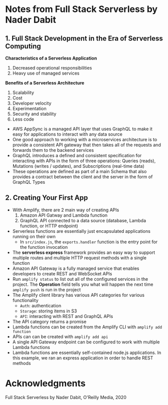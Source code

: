 # Notes from Full Stack Serverless by Nader Dabit

## 1. Full Stack Development in the Era of Serverless Computing

**Characteristics of a Serverless Application**

1. Decreased operational responsibilities
2. Heavy use of managed services

**Benefits of a Serverless Architecture**

1. Scalability
2. Cost
3. Developer velocity
4. Experimentation
5. Security and stability
6. Less code

- AWS AppSync is a managed API layer that uses GraphQL to make it easy for applications to interact with any data source
- One good approach to working with a microservices architecture is to provide a consistent API gateway that then takes all of the requests and forwards them to the backend services
- GraphQL introduces a defined and consistent specification for interacting with APIs in the form of three operations: Queries (reads), Mutations (writes / updates), and Subscriptions (real-time data)
- These operations are defined as part of a main Schema that also provides a contract between the client and the server in the form of GraphQL Types

## 2. Creating Your First App

- With Amplify, there are 2 main way of creating APIs
  1. Amazon API Gatway and Lambda function
  2. GraphQL API connected to a data source (database, Lambda function, or HTTP endpoint)
- Serverless functions are essentially just encapsulated applications running on their own
  - In `src/index.js`, the `exports.handler` function is the entry point for the function invocation
- The **serverless express** framework provides an easy way to support multiple routes and multiple HTTP request methods with a single function
- Amazon API Gateway is a fully managed service that enables developers to create REST and WebSocket APIs
- Run `amplify status` to list out all of the configured services in the project. The **Operation** field tells you what will happen the next time `amplify push` is run in the project
- The Amplify client library has various API categories for various functionality
  - `Auth`: authentication
  - `Storage`: storing items in S3
  - `API`: interacting with REST and GraphQL APIs
- The API category returns a promise
- Lambda functions can be created from the Amplify CLI with `amplify add function`
- APIs can can be created with `amplify add api`
- A single API Gateway endpoint can be configured to work with multiple Lambda functions
- Lambda functions are essentially self-contained node.js applications. In this example, we ran an express application in order to handle REST methods

# Acknowledgments

Full Stack Serverless by Nader Dabit, O'Reilly Media, 2020
